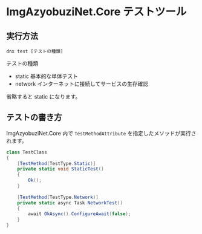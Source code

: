 # ImgAzyobuziNet.Core テストツール
## 実行方法
```
dnx test [テストの種類]
```

テストの種類
* static 基本的な単体テスト
* network インターネットに接続してサービスの生存確認

省略すると static になります。

## テストの書き方
ImgAzyobuziNet.Core 内で `TestMethodAttribute` を指定したメソッドが実行されます。

```csharp
class TestClass
{
	[TestMethod(TestType.Static)]
	private static void StaticTest()
	{
		Ok();
	}
	
	[TestMethod(TestType.Network)]
	private static async Task NetworkTest()
	{
		await OkAsync().ConfigureAwait(false);
	}
}
```
